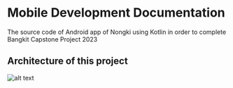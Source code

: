 # Mobile Development Documentation
The source code of Android app of Nongki using Kotlin in order to complete Bangkit Capstone Project 2023

## Architecture of this project
![alt text](https://drive.google.com/file/d/11y21l03j6JjEa6St8_js8v1ZEmFu8Ouo/view?usp=sharing?raw=true)
